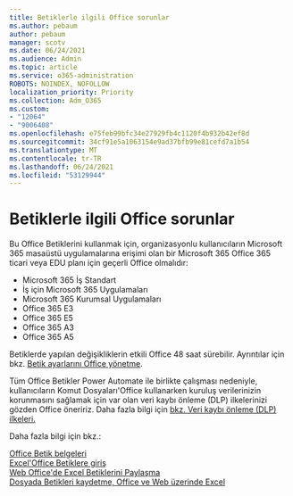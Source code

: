 ```yaml
---
title: Betiklerle ilgili Office sorunlar
ms.author: pebaum
author: pebaum
manager: scotv
ms.date: 06/24/2021
ms.audience: Admin
ms.topic: article
ms.service: o365-administration
ROBOTS: NOINDEX, NOFOLLOW
localization_priority: Priority
ms.collection: Adm_O365
ms.custom:
- "12064"
- "9006408"
ms.openlocfilehash: e75feb99bfc34e27929fb4c1120f4b932b42ef8d
ms.sourcegitcommit: 34cf91e5a1063154e9ad37bfb99e81cefd7a1b54
ms.translationtype: MT
ms.contentlocale: tr-TR
ms.lasthandoff: 06/24/2021
ms.locfileid: "53129944"
---
```

# <a name="issues-related-to-office-scripts"></a>Betiklerle ilgili Office sorunlar

Bu Office Betiklerini kullanmak için, organizasyonlu kullanıcıların Microsoft 365 masaüstü uygulamalarına erişimi olan bir Microsoft 365 Office 365 ticari veya EDU planı için geçerli Office olmalıdır:

- Microsoft 365 İş Standart
- İş için Microsoft 365 Uygulamaları
- Microsoft 365 Kurumsal Uygulamaları
- Office 365 E3
- Office 365 E5
- Office 365 A3
- Office 365 A5

Betiklerde yapılan değişikliklerin etkili Office 48 saat sürebilir. Ayrıntılar için bkz. [Betik ayarlarını Office yönetme](/microsoft-365/admin/manage/manage-office-scripts-settings).

Tüm Office Betikler Power Automate ile birlikte çalışması nedeniyle, kullanıcıların Komut Dosyaları'Office kullanarken kuruluş verilerinizin korunmasını sağlamak için var olan veri kaybı önleme (DLP) ilkelerinizi gözden Office öneririz. Daha fazla bilgi için [bkz. Veri kaybı önleme (DLP) ilkeleri.](/power-automate/prevent-data-loss)

Daha fazla bilgi için bkz.:

[Office Betik belgeleri](/office/dev/scripts/)<br/>
[Excel'Office Betiklere giriş](https://support.microsoft.com/office/introduction-to-office-scripts-in-excel-9fbe283d-adb8-4f13-a75b-a81c6baf163a)<br/>
[Web Office'de Excel Betiklerini Paylaşma](https://support.microsoft.com/office/sharing-office-scripts-in-excel-for-the-web-226eddbc-3a44-4540-acfe-fccda3d1122b)<br/>
[Dosyada Betikleri kaydetme, Office ve Web üzerinde Excel](/office/dev/scripts/tutorials/excel-tutorial)